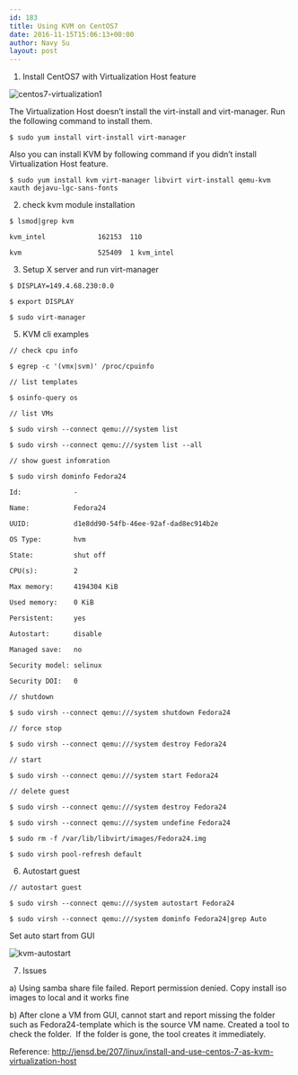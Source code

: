 ```yaml
---
id: 183
title: Using KVM on CentOS7
date: 2016-11-15T15:06:13+00:00
author: Navy Su
layout: post
---
```

1. Install CentOS7 with Virtualization Host feature
  
<img class="alignnone wp-image-184 size-full" src="https://i1.wp.com/navysu.x10host.com/wp-content/uploads/2016/11/centos7-virtualization1.png?fit=840%2C623" alt="centos7-virtualization1" srcset="https://i1.wp.com/navysu.x10host.com/wp-content/uploads/2016/11/centos7-virtualization1.png?w=1018 1018w, https://i1.wp.com/navysu.x10host.com/wp-content/uploads/2016/11/centos7-virtualization1.png?resize=300%2C222 300w, https://i1.wp.com/navysu.x10host.com/wp-content/uploads/2016/11/centos7-virtualization1.png?resize=768%2C570 768w" sizes="(max-width: 709px) 85vw, (max-width: 909px) 67vw, (max-width: 1362px) 62vw, 840px" data-recalc-dims="1" />

The Virtualization Host doesn&#8217;t install the virt-install and virt-manager. Run the following command to install them.

~~~shell
$ sudo yum install virt-install virt-manager
~~~

Also you can install KVM by following command if you didn&#8217;t install Virtualization Host feature.

~~~shell
$ sudo yum install kvm virt-manager libvirt virt-install qemu-kvm xauth dejavu-lgc-sans-fonts

~~~

2. check kvm module installation

~~~shell
$ lsmod|grep kvm

kvm_intel             162153  110

kvm                   525409  1 kvm_intel
~~~

3. Setup X server and run virt-manager

~~~shell
$ DISPLAY=149.4.68.230:0.0

$ export DISPLAY

$ sudo virt-manager
~~~

5. KVM cli examples

~~~shell
// check cpu info

$ egrep -c '(vmx|svm)' /proc/cpuinfo
~~~

~~~shell
// list templates

$ osinfo-query os
~~~

~~~shell
// list VMs

$ sudo virsh --connect qemu:///system list

$ sudo virsh --connect qemu:///system list --all

~~~

~~~shell
// show guest infomration

$ sudo virsh dominfo Fedora24

Id:             -

Name:           Fedora24

UUID:           d1e8dd90-54fb-46ee-92af-dad8ec914b2e

OS Type:        hvm

State:          shut off

CPU(s):         2

Max memory:     4194304 KiB

Used memory:    0 KiB

Persistent:     yes

Autostart:      disable

Managed save:   no

Security model: selinux

Security DOI:   0

~~~

~~~shell
// shutdown

$ sudo virsh --connect qemu:///system shutdown Fedora24

// force stop

$ sudo virsh --connect qemu:///system destroy Fedora24

// start

$ sudo virsh --connect qemu:///system start Fedora24

~~~

~~~shell
// delete guest

$ sudo virsh --connect qemu:///system destroy Fedora24

$ sudo virsh --connect qemu:///system undefine Fedora24

$ sudo rm -f /var/lib/libvirt/images/Fedora24.img

$ sudo virsh pool-refresh default

~~~

6. Autostart guest

~~~shell
// autostart guest

$ sudo virsh --connect qemu:///system autostart Fedora24

$ sudo virsh --connect qemu:///system dominfo Fedora24|grep Auto

~~~

Set auto start from GUI

<img class="alignnone wp-image-187 size-large" src="https://i1.wp.com/navysu.x10host.com/wp-content/uploads/2016/11/KVM-autostart-1024x861.png?fit=840%2C706" alt="kvm-autostart" srcset="https://i0.wp.com/navysu.x10host.com/wp-content/uploads/2016/11/KVM-autostart.png?resize=1024%2C861 1024w, https://i0.wp.com/navysu.x10host.com/wp-content/uploads/2016/11/KVM-autostart.png?resize=300%2C252 300w, https://i0.wp.com/navysu.x10host.com/wp-content/uploads/2016/11/KVM-autostart.png?resize=768%2C646 768w, https://i0.wp.com/navysu.x10host.com/wp-content/uploads/2016/11/KVM-autostart.png?w=1031 1031w" sizes="(max-width: 709px) 85vw, (max-width: 909px) 67vw, (max-width: 1362px) 62vw, 840px" data-recalc-dims="1" />

7. Issues

a) Using samba share file failed. Report permission denied. Copy install iso images to local and it works fine

b) After clone a VM from GUI, cannot start and report missing the folder such as Fedora24-template which is the source VM name. Created a tool to check the folder.  If the folder is gone, the tool creates it immediately.

Reference: <http://jensd.be/207/linux/install-and-use-centos-7-as-kvm-virtualization-host>